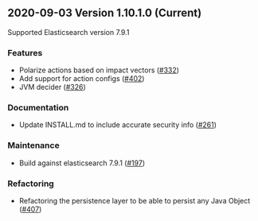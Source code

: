 ## 2020-09-03 Version 1.10.1.0 (Current)

Supported Elasticsearch version 7.9.1

### Features
* Polarize actions based on impact vectors ([#332](https://github.com/opendistro-for-elasticsearch/performance-analyzer-rca/pull/332))
* Add support for action configs ([#402](https://github.com/opendistro-for-elasticsearch/performance-analyzer-rca/pull/402))
* JVM decider ([#326](https://github.com/opendistro-for-elasticsearch/performance-analyzer-rca/pull/326))

### Documentation
* Update INSTALL.md to include accurate security info ([#261](https://github.com/opendistro-for-elasticsearch/performance-analyzer-rca/pull/261))

### Maintenance
* Build against elasticsearch 7.9.1 ([#197](https://github.com/opendistro-for-elasticsearch/performance-analyzer/pull/197))

### Refactoring
* Refactoring the persistence layer to be able to persist any Java Object ([#407](https://github.com/opendistro-for-elasticsearch/performance-analyzer-rca/pull/407))